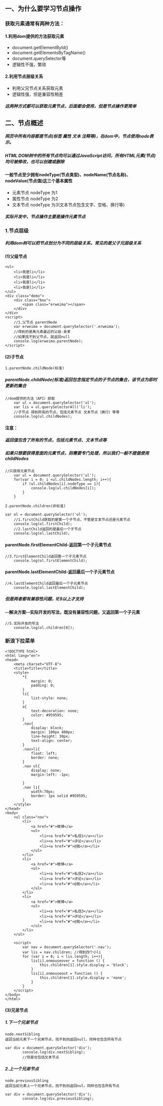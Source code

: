 

## 一、为什么要学习节点操作

### 获取元素通常有两种方法：

#### 1.利用dom提供的方法获取元素

-   document.getElementById()
-   document.getElementsByTagName()
-   document.querySelector等
-   逻辑性不强，繁琐

#### 2.利用节点层级关系

-   利用父兄节点关系获取元素
-   逻辑性强，但是兼容性稍差

##### 这两种方式都可以获取元素节点，后面都会使用，但是节点操作更简单

## 二、节点概述

##### 网页中所有内容都是节点(标签 属性 文本 注释等)，在dom中，节点使用node表示。

##### HTML DOM树中的所有节点均可以通过JavaScript访问，所有HTML元素(节点)均可被修改，也可以创建或删除

#### 一般节点至少拥有nodeType(节点类型)、nodeName(节点名称)、nodeValue(节点值)这三个基本属性

-   元素节点 nodeType 为1
-   属性节点 nodeType 为2
-   文本节点 nodeType 为3(文本节点包含文字、空格、换行等)

##### 实际开发中，节点操作主要是操作元素节点

### 1.节点层级

##### 利用dom树可以把节点划分为不同的层级关系，常见的是父子兄层级关系

#### (1)父级节点

```
<ul>
	<li>我是li</li>
	<li>我是li</li>
	<li>我是li</li>
	<li>我是li</li>
</ul>
<div class="demo">
	<div class="box">
		<span class="erweima"></span>
	</div>
</div>
<script>
	//1.父节点 parentNode
	var erweima = document.querySelector('.erweima');
	//得到的是离元素最近的父级-亲爹
	//如果找不到父节点，就返回null
    console.log(erweima.parentNode);
</script>
```

#### (2)子节点

```
1.parentNode.childNode(标准)
```

##### parentNode.childNode(标准)返回包含指定节点的子节点的集合，该节点为即时更新的集合

```
//dom提供的方法（API）获取
	var ul = document.querySelector('ul');
	var lis = ul.querySelectorAll('li');
	//子节点 得到所有的节点，包括元素节点 文本节点（换行）等等
    console.log(ul.childNodes);
```

#### 注意：

##### 返回值包含了所有的节点，包括元素节点、文本节点等

##### 如果只想要获得里面的元素节点，则需要专门处理，所以我们一般不提倡使用childNodes

```
//只获得元素节点
	var ul = document.querySelector('ul');
	for(var i = 0; i <ul.childNodes.length; i++){
	    if (ul.childNodes[i].nodeType == 1){
            console.log(ul.childNodes[i]);
        } 
	}
```

```
2.parentNode.children(非标准)
```

```
var ol = document.querySelector('ol');
	//1.firstChild获取的是第一个子节点，不管是文本节点还是元素节点
    console.log(ol.firstChild);
    //2.lastChild返回的是最后一个子节点
    console.log(ol.lastChild);
```

#### parentNode.firstElementChild-返回第一个子元素节点

```
//3.firstElementChild返回第一个子元素节点
    console.log(ol.firstElementChild);
```

#### parentNode.lastElementChild-返回最后一个子元素节点

```
//4.lastElementChild返回最后一个子元素节点
    console.log(ol.lastElementChild);
```

##### 但是两者都有兼容性问题，IE9以上才支持

#### --解决方案--实际开发的写法，既没有兼容性问题，又返回第一个子元素

```
//5.实际开发的写法
    console.log(ol.children[0]);
```

### 新浪下拉菜单

```
<!DOCTYPE html>
<html lang="en">
<head>
	<meta charset="UTF-8">
	<title>Title</title>
	<style>
		*{
			margin: 0;
			padding: 0;
		}
		li{
			list-style: none;
		}
		a{
			text-decoration: none;
			color: #959595;
		}
		.nav{
			display: block;
			margin: 100px 400px;
			line-height: 30px;
			text-align: center;
		}
		.nav>li{
			float: left;
			border: none;
		}
		.nav ul{
			display: none;
			margin-left: -1px;
			
		}
		.nav li{
			width:70px;
			border: 1px solid #959595;
		}
	</style>
</head>
<body>
	<ul class="nav">
		<li>
			<a href="#">微博</a>
			<ul>
				<li><a href="#">私信1</a></li>
				<li><a href="#">评论</a></li>
				<li><a href="#">@我</a></li>
			</ul>
		</li>
		<li>
			<a href="#">微博</a>
			<ul>
				<li><a href="#">私信2</a></li>
				<li><a href="#">评论</a></li>
				<li><a href="#">@我</a></li>
			</ul>
		</li>
		<li>
			<a href="#">微博</a>
			<ul>
				<li><a href="#">私信3</a></li>
				<li><a href="#">评论</a></li>
				<li><a href="#">@我</a></li>
			</ul>
		</li>
	</ul>
	
	<script>
		var nav = document.querySelector('.nav');
		var lis = nav.children; //得到四个小li
		for (var i = 0; i < lis.length; i++){
		    lis[i].onmouseover = function () {
                this.children[1].style.display = 'block';
            }
            lis[i].onmouseout = function () {
                this.children[1].style.display = 'none';
            }
		}
	</script>
</body>
</html>
```

#### (3)兄弟节点

##### 1.下一个兄弟节点

```
node.nextSibling
返回当前元素下一个兄弟节点，找不到则返回null，同样也包含所有节点
```

```
var div = document.querySelector('div');
        console.log(div.nextSibling);
        //但是也包括文本节点
```

##### 2.上一个兄弟节点

```
node.previousSibling
返回当前元素上一个兄弟节点，找不到则返回nul，同样也包含所有节点
```

```
var div = document.querySelector('div');
        console.log(div.previousSibling);
```


